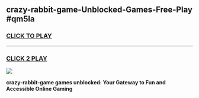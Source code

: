 
## crazy-rabbit-game-Unblocked-Games-Free-Play #qm5la
<h3>
<a href="https://us.freeplayer.one?title=crazy-rabbit-game&ref=9M">CLICK TO PLAY</a></h3>
<hr>

<h3>
<a href="https://us.freeplayer.one?title=crazy-rabbit-game&ref=9M">CLICK 2 PLAY</a>
  
</h3>

<a href="https://us.freeplayer.one?title=crazy-rabbit-game&ref=9M"><img src="https://clearcache.store/games.png"></a>


**crazy-rabbit-game games unblocked: Your Gateway to Fun and Accessible Online Gaming**
